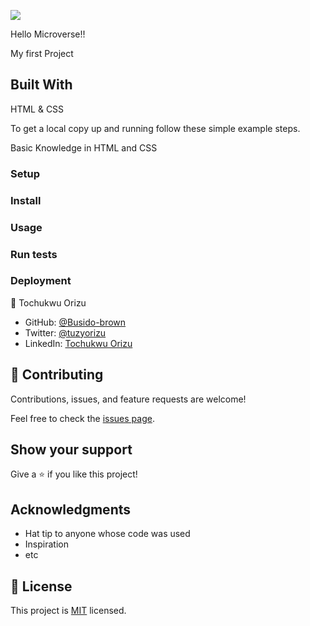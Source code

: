 ![](https://img.shields.io/badge/Microverse-blueviolet)

Hello Microverse!!

My first Project

## Built With

HTML & CSS

To get a local copy up and running follow these simple example steps.

Basic Knowledge in HTML and CSS

### Setup

### Install

### Usage

### Run tests

### Deployment

👤 Tochukwu Orizu

- GitHub: [@Busido-brown](https://github.com/githubhandle)
- Twitter: [@tuzyorizu](https://twitter.com/twitterhandle)
- LinkedIn: [Tochukwu Orizu](https://linkedin.com/in/linkedinhandle)

## 🤝 Contributing

Contributions, issues, and feature requests are welcome!

Feel free to check the [issues page](../../issues/).

## Show your support

Give a ⭐️ if you like this project!

## Acknowledgments

- Hat tip to anyone whose code was used
- Inspiration
- etc

## 📝 License

This project is [MIT](./MIT.md) licensed.
